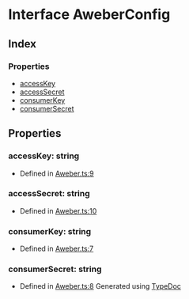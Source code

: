 # Interface AweberConfig
## Index
### Properties
* [accessKey](_aweber_.aweberconfig.md#accesskey)
* [accessSecret](_aweber_.aweberconfig.md#accesssecret)
* [consumerKey](_aweber_.aweberconfig.md#consumerkey)
* [consumerSecret](_aweber_.aweberconfig.md#consumersecret)
## Properties
### accessKey: string
* Defined in [Aweber.ts:9](https://github.com/scippio/api-aweber/blob/4a43372/src/Aweber.ts#L9)
### accessSecret: string
* Defined in [Aweber.ts:10](https://github.com/scippio/api-aweber/blob/4a43372/src/Aweber.ts#L10)
### consumerKey: string
* Defined in [Aweber.ts:7](https://github.com/scippio/api-aweber/blob/4a43372/src/Aweber.ts#L7)
### consumerSecret: string
* Defined in [Aweber.ts:8](https://github.com/scippio/api-aweber/blob/4a43372/src/Aweber.ts#L8)
Generated using [TypeDoc](http://typedoc.io)